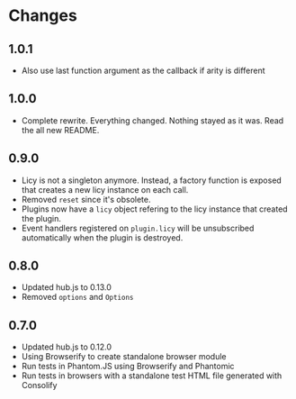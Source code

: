 # Changes

## 1.0.1

- Also use last function argument as the callback if arity is different

## 1.0.0

- Complete rewrite. Everything changed. Nothing stayed as it was. Read the all
  new README.

## 0.9.0

- Licy is not a singleton anymore. Instead, a factory function is exposed that
  creates a new licy instance on each call.
- Removed `reset` since it's obsolete.
- Plugins now have a `licy` object refering to the licy instance that created
  the plugin.
- Event handlers registered on `plugin.licy` will be unsubscribed automatically
  when the plugin is destroyed.

## 0.8.0

- Updated hub.js to 0.13.0
- Removed `options` and `Options`

## 0.7.0

- Updated hub.js to 0.12.0
- Using Browserify to create standalone browser module
- Run tests in Phantom.JS using Browserify and Phantomic
- Run tests in browsers with a standalone test HTML file generated with Consolify
